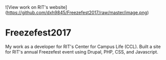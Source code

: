 ![View work on RIT's website] (https://github.com/dxh9845/Freezefest2017/raw/master/image.png)
# Freezefest2017
My work as a developer for RIT's Center for Campus Life (CCL). Built a site for RIT's annual Freezefest event using Drupal, PHP, CSS, and Javascript.
